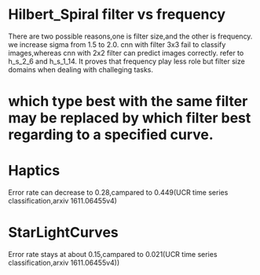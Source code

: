 #  Hilbert_Spiral  filter vs frequency

There are two possible reasons,one is filter size,and the other is frequency.
we increase sigma from 1.5 to 2.0. cnn with filter 3x3  fail to classify images,whereas cnn with 2x2 filter can 
predict images correctly. refer to h_s_2_6 and h_s_1_14.
It proves that frequency play less role but filter size domains when dealing with challeging tasks. 


# which type best with the same filter may be replaced by which filter best regarding to a specified curve.

# Haptics 
Error rate can decrease to 0.28,campared to 0.449(UCR time series classification,arxiv 1611.06455v4)

# StarLightCurves
Error rate stays at about 0.15,campared to 0.021(UCR time series classification,arxiv 1611.06455v4))
